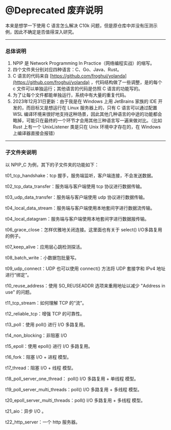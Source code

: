 # @Deprecated 废弃说明

本来是想学一下使用 C 语言怎么解决 C10k 问题，但是原仓库中并没有压测示例，因此不确定是否值得深入研究。

***

### 总体说明

1. NPIP 是 Network Programming In Practice（网络编程实战）的缩写。
2. 四个文件夹分别对应四种语言：C、Go、Java、Rust。
3. C 语言的代码来自 [https://github.com/froghui/yolanda](https://github.com/froghui/yolanda) ，代码结构做了一些调整，是的每个 c 文件可以单独运行；其他语言的代码是仿照  C 语言的功能写的。
4. 为了让每个文件都能单独运行，系统中有大量的重复代码。
5. 2023年12月31日更新：由于我是在 Windows 上用 JetBrains 家族的 IDE 开发的，而目标又是想运行在 Linux 服务器上的，只有 C 语言可以通过配置 WSL 编译环境来很好地支持这种场景，因此其他几种语言的中途的功能都会略掉，可能只在最终的一个环节才会用其他三种语言写一遍来做对比。（比如 Rust 上有一个 UnixListener 类是只在 Unix 环境中才存在的，在 Windows 上编译器直接会报错）

***

### 子文件夹说明

以 NPIP_C 为例，其下的子文件夹的功能如下：

t01_tcp_handshake：tcp 握手，服务端监听，客户端连接，不会发送数据。

t02_tcp_data_transfer：服务端与客户端使用 tcp 协议进行数据传输。

t03_udp_data_transfer：服务端与客户端使用 udp 协议进行数据传输。

t04_local_data_stream：服务端与客户端使用本地套间字进行数据流传输。

t04_local_datagram：服务端与客户端使用本地套间字进行数据报传输。

t06_grace_close：怎样优雅地关闭连接。这里面也有关于 select() I/O多路复用的例子。

t07_keep_alive：应用层心跳检测探活。

t08_batch_write：小数据包批量写。

t09_udp_connect：UDP 也可以使用 connect() 方法将 UDP 套接字和 IPv4 地址进行“绑定”。

t10_reuse_address：使用 SO_REUSEADDR 选项来重用地址以减少 "Address in use" 的问题。

t11_tcp_stream：如何理解 TCP 的“流”。

t12_reliable_tcp：增强 TCP 的可靠性。

t13_poll：使用 poll() 进行 I/O 多路复用。

t14_non_blocking：非阻塞 I/O

t15_epoll：使用 epoll() 进行 I/O 多路复用。

t16_fork：阻塞 I/O + 进程 模型。

t17_thread：阻塞 I/O + 线程 模型。

t18_poll_server_one_thread： poll() I/O 多路复用 + 单线程 模型。

t19_poll_server_multi_threads：poll() I/O 多路复用 + 多线程 模型。

t20_epoll_server_multi_threads：poll() I/O 多路复用 + 多线程 模型。

t21_aio：异步 I/O 。

t22_http_server：一个 http 服务器。
